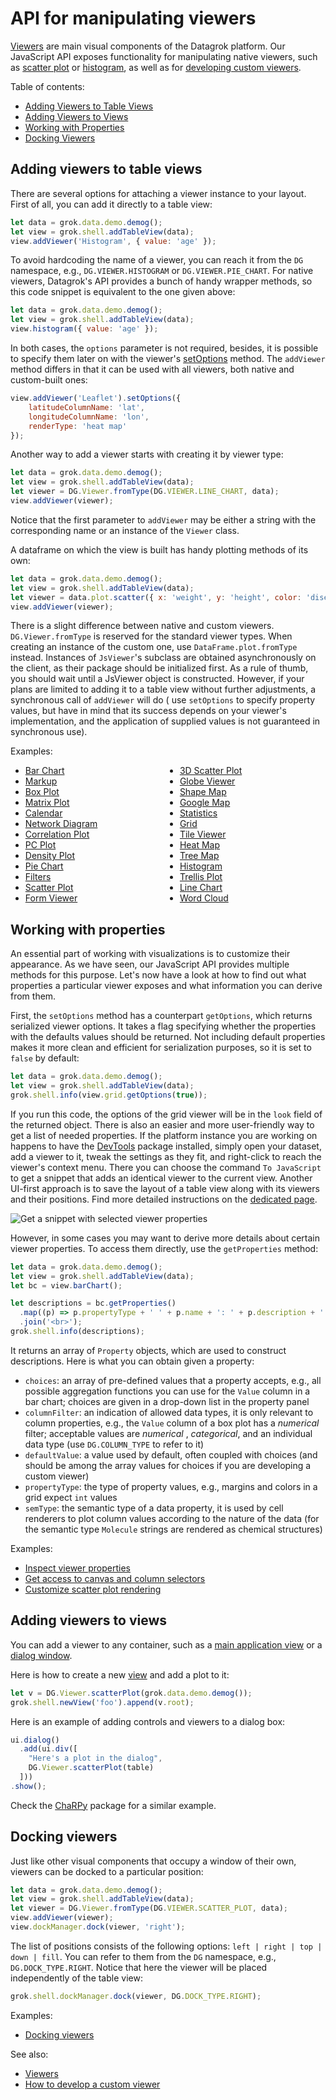 <!-- TITLE: Manipulate viewers -->
<!-- SUBTITLE: -->

# API for manipulating viewers

[Viewers](../../visualize/viewers.md) are main visual components of the Datagrok platform. Our JavaScript API exposes
functionality for manipulating native viewers, such as [scatter plot](../../visualize/viewers/scatter-plot.md)
or [histogram](../../visualize/viewers/histogram.md), as well as
for [developing custom viewers](develop-custom-viewer.md).

Table of contents:

- [Adding Viewers to Table Views](#adding-viewers-to-table-views)
- [Adding Viewers to Views](#adding-viewers-to-views)
- [Working with Properties](#working-with-properties)
- [Docking Viewers](#docking-viewers)

## Adding viewers to table views

There are several options for attaching a viewer instance to your layout. First of all, you can add it directly to a
table view:

```javascript
let data = grok.data.demo.demog();
let view = grok.shell.addTableView(data);
view.addViewer('Histogram', { value: 'age' });
```

To avoid hardcoding the name of a viewer, you can reach it from the `DG` namespace, e.g., `DG.VIEWER.HISTOGRAM`
or `DG.VIEWER.PIE_CHART`. For native viewers, Datagrok's API provides a bunch of handy wrapper methods, so this code
snippet is equivalent to the one given above:

```javascript
let data = grok.data.demo.demog();
let view = grok.shell.addTableView(data);
view.histogram({ value: 'age' });
```

In both cases, the `options` parameter is not required, besides, it is possible to specify them later on with the
viewer's [setOptions](https://public.datagrok.ai/js/samples/ui/viewers/types/scatter-plot) method. The `addViewer`
method differs in that it can be used with all viewers, both native and custom-built ones:

```javascript
view.addViewer('Leaflet').setOptions({
    latitudeColumnName: 'lat',
    longitudeColumnName: 'lon',
    renderType: 'heat map'
});
```

Another way to add a viewer starts with creating it by viewer type:

```javascript
let data = grok.data.demo.demog();
let view = grok.shell.addTableView(data);
let viewer = DG.Viewer.fromType(DG.VIEWER.LINE_CHART, data);
view.addViewer(viewer);
```

Notice that the first parameter to `addViewer` may be either a string with the corresponding name or an instance of
the `Viewer` class.

A dataframe on which the view is built has handy plotting methods of its own:

```javascript
let data = grok.data.demo.demog();
let view = grok.shell.addTableView(data);
let viewer = data.plot.scatter({ x: 'weight', y: 'height', color: 'disease' });
view.addViewer(viewer);
```

There is a slight difference between native and custom viewers. `DG.Viewer.fromType` is reserved for the standard viewer
types. When creating an instance of the custom one, use `DataFrame.plot.fromType`
instead. Instances of `JsViewer`'s subclass are obtained asynchronously on the client, as their package should be
initialized first. As a rule of thumb, you should wait until a JsViewer object is constructed. However, if your plans
are limited to adding it to a table view without further adjustments, a synchronous call of `addViewer` will do (
use `setOptions` to specify property values, but have in mind that its success depends on your viewer's implementation,
and the application of supplied values is not guaranteed in synchronous use).

Examples:

<ul style="column-count: 2;">
  <li>
    <a href="https://public.datagrok.ai/js/samples/ui/viewers/types/bar-chart" target="_blank">Bar Chart</a>
  </li>
  <li>
    <a href="https://public.datagrok.ai/js/samples/ui/viewers/types/markup" target="_blank">Markup</a>
  </li>
  <li>
    <a href="https://public.datagrok.ai/js/samples/ui/viewers/types/box-plot" target="_blank">Box Plot</a>
  </li>
  <li>
    <a href="https://public.datagrok.ai/js/samples/ui/viewers/types/matrix-plot" target="_blank">Matrix Plot</a>
  </li>
  <li>
    <a href="https://public.datagrok.ai/js/samples/ui/viewers/types/calendar" target="_blank">Calendar</a>
  </li>
  <li>
    <a href="https://public.datagrok.ai/js/samples/ui/viewers/types/network-diagram" target="_blank">Network Diagram</a>
  </li>
  <li>
    <a href="https://public.datagrok.ai/js/samples/ui/viewers/types/corr-plot" target="_blank">Correlation Plot</a>
  </li>
  <li>
    <a href="https://public.datagrok.ai/js/samples/ui/viewers/types/pc-plot" target="_blank">PC Plot</a>
  </li>
  <li>
    <a href="https://public.datagrok.ai/js/samples/ui/viewers/types/density-plot" target="_blank">Density Plot</a>
  </li>
  <li>
    <a href="https://public.datagrok.ai/js/samples/ui/viewers/types/pie-chart" target="_blank">Pie Chart</a>
  </li>
  <li>
    <a href="https://public.datagrok.ai/js/samples/ui/viewers/types/filters" target="_blank">Filters</a>
  </li>
  <li>
    <a href="https://public.datagrok.ai/js/samples/ui/viewers/types/scatter-plot" target="_blank">Scatter Plot</a>
  </li>
  <li>
    <a href="https://public.datagrok.ai/js/samples/ui/viewers/types/form" target="_blank">Form Viewer</a>
  </li>
  <li>
    <a href="https://public.datagrok.ai/js/samples/ui/viewers/types/scatter-plot-3d" target="_blank">3D Scatter Plot</a>
  </li>
  <li>
    <a href="https://public.datagrok.ai/js/samples/ui/viewers/types/globe" target="_blank">Globe Viewer</a>
  </li>
  <li>
    <a href="https://public.datagrok.ai/js/samples/ui/viewers/types/shape-map" target="_blank">Shape Map</a>
  </li>
  <li>
    <a href="https://public.datagrok.ai/js/samples/ui/viewers/types/google-map" target="_blank">Google Map</a>
  </li>
  <li>
    <a href="https://public.datagrok.ai/js/samples/ui/viewers/types/statistics" target="_blank">Statistics</a>
  </li>
  <li>
    <a href="https://public.datagrok.ai/js/samples/ui/viewers/types/grid" target="_blank">Grid</a>
  </li>
  <li>
    <a href="https://public.datagrok.ai/js/samples/ui/viewers/types/tile-viewer" target="_blank">Tile Viewer</a>
  </li>
  <li>
    <a href="https://public.datagrok.ai/js/samples/ui/viewers/types/heat-map" target="_blank">Heat Map</a>
  </li>
  <li>
    <a href="https://public.datagrok.ai/js/samples/ui/viewers/types/tree-map" target="_blank">Tree Map</a>
  </li>
  <li>
    <a href="https://public.datagrok.ai/js/samples/ui/viewers/types/histogram" target="_blank">Histogram</a>
  </li>
  <li>
    <a href="https://public.datagrok.ai/js/samples/ui/viewers/types/trellis-plot" target="_blank">Trellis Plot</a>
  </li>
  <li>
    <a href="https://public.datagrok.ai/js/samples/ui/viewers/types/line-chart" target="_blank">Line Chart</a>
  </li>
  <li>
    <a href="https://public.datagrok.ai/js/samples/ui/viewers/types/word-cloud" target="_blank">Word Cloud</a>
  </li>
</ul>

## Working with properties

An essential part of working with visualizations is to customize their appearance. As we have seen, our JavaScript API
provides multiple methods for this purpose. Let's now have a look at how to find out what properties a particular viewer
exposes and what information you can derive from them.

First, the `setOptions` method has a counterpart `getOptions`, which returns serialized viewer options. It takes a flag
specifying whether the properties with the defaults values should be returned. Not including default properties makes it
more clean and efficient for serialization purposes, so it is set to `false` by default:

```js
let data = grok.data.demo.demog();
let view = grok.shell.addTableView(data);
grok.shell.info(view.grid.getOptions(true));
```

If you run this code, the options of the grid viewer will be in the `look` field of the returned object. There is also
an easier and more user-friendly way to get a list of needed properties. If the platform instance you are working on
happens to have the
[DevTools](https://github.com/datagrok-ai/public/tree/master/packages/DevTools) package installed, simply open your
dataset, add a viewer to it, tweak the settings as they fit, and right-click to reach the viewer's context menu. There
you can choose the command `To JavaScript` to get a snippet that adds an identical viewer to the current view. Another
UI-first approach is to save the layout of a table view along with its viewers and their positions. Find more detailed
instructions on the [dedicated page](layouts.md).

![](dev-tools-viewer.gif "Get a snippet with selected viewer properties")

However, in some cases you may want to derive more details about certain viewer properties. To access them directly, use
the `getProperties` method:

```js
let data = grok.data.demo.demog();
let view = grok.shell.addTableView(data);
let bc = view.barChart();

let descriptions = bc.getProperties()
  .map((p) => p.propertyType + ' ' + p.name + ': ' + p.description + ' ' + p.columnFilter)
  .join('<br>');
grok.shell.info(descriptions);
```

It returns an array of `Property` objects, which are used to construct descriptions. Here is what you can obtain given a
property:

- `choices`: an array of pre-defined values that a property accepts, e.g., all possible aggregation functions you can
  use for the `Value` column in a bar chart; choices are given in a drop-down list in the property panel
- `columnFilter`: an indication of allowed data types, it is only relevant to column properties, e.g., the `Value`
  column of a box plot has a *numerical* filter; acceptable values are *numerical*
  , *categorical*, and an individual data type (use `DG.COLUMN_TYPE` to refer to it)
- `defaultValue`: a value used by default, often coupled with choices (and should be among the array values for choices
  if you are developing a custom viewer)
- `propertyType`: the type of property values, e.g., margins and colors in a grid expect `int`
  values
- `semType`: the semantic type of a data property, it is used by cell renderers to plot column values according to the
  nature of the data (for the semantic type
  `Molecule` strings are rendered as chemical structures)

Examples:

- [Inspect viewer properties](https://public.datagrok.ai/js/samples/ui/viewers/inspect-viewer-properties)
- [Get access to canvas and column selectors](https://public.datagrok.ai/js/samples/ui/viewers/viewer-info)
- [Customize scatter plot rendering](https://public.datagrok.ai/js/samples/ui/viewers/custom-scatterplot-rendering)

## Adding viewers to views

You can add a viewer to any container, such as a [main application view](build-an-app.md#the-main-view)
or a [dialog window](https://public.datagrok.ai/js/samples/ui/dialogs/dialogs).

Here is how to create a new [view](custom-views.md) and add a plot to it:

```javascript
let v = DG.Viewer.scatterPlot(grok.data.demo.demog());
grok.shell.newView('foo').append(v.root);
```

Here is an example of adding controls and viewers to a dialog box:

```javascript
ui.dialog()
  .add(ui.div([
    "Here's a plot in the dialog",
    DG.Viewer.scatterPlot(table)
  ]))
.show();
```

Check the [ChaRPy](https://github.com/datagrok-ai/public/blob/master/packages/ChaRPy/src/package.js)
package for a similar example.

## Docking viewers

Just like other visual components that occupy a window of their own, viewers can be docked to a particular position:

```javascript
let data = grok.data.demo.demog();
let view = grok.shell.addTableView(data);
let viewer = DG.Viewer.fromType(DG.VIEWER.SCATTER_PLOT, data);
view.addViewer(viewer);
view.dockManager.dock(viewer, 'right');
```

The list of positions consists of the following options: `left | right | top | down | fill`. You can refer to them from
the `DG` namespace, e.g., `DG.DOCK_TYPE.RIGHT`. Notice that here the viewer will be placed independently of the table
view:

```javascript
grok.shell.dockManager.dock(viewer, DG.DOCK_TYPE.RIGHT);
```

Examples:

* [Docking viewers](https://public.datagrok.ai/js/samples/ui/docking/docking-table-view)

See also:

* [Viewers](../../visualize/viewers.md)
* [How to develop a custom viewer](develop-custom-viewer.md)

